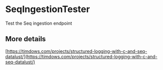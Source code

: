 # SeqIngestionTester
 Test the Seq ingestion endpoint

## More details
[https://timdows.com/projects/structured-logging-with-c-and-seq-datalust/](https://timdows.com/projects/structured-logging-with-c-and-seq-datalust/)
